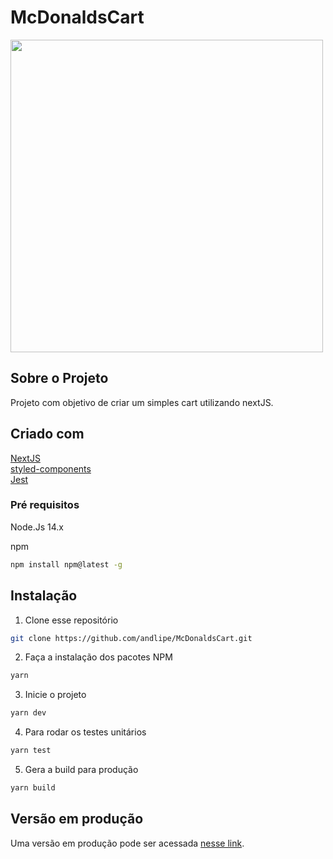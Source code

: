 # McDonaldsCart
<img src="https://i.imgur.com/ZYCPE4V.png" width=500/>

## Sobre o Projeto
Projeto com objetivo de criar um simples cart utilizando nextJS. 

## Criado com

[NextJS](https://nextjs.org)  
[styled-components](https://styled-components.com)  
[Jest](https://jestjs.io)  

### Pré requisitos
Node.Js 14.x

npm
```sh
npm install npm@latest -g
```

## Instalação

1. Clone esse repositório
```sh
git clone https://github.com/andlipe/McDonaldsCart.git
```
2. Faça a instalação dos pacotes NPM
```sh
yarn
```
3. Inicie o projeto
```sh
yarn dev
```
4. Para rodar os testes unitários
```sh
yarn test
```
5. Gera a build para produção
```sh
yarn build
```

## Versão em produção  
Uma versão em produção pode ser acessada [nesse link](https://mc-donalds-cart.vercel.app).